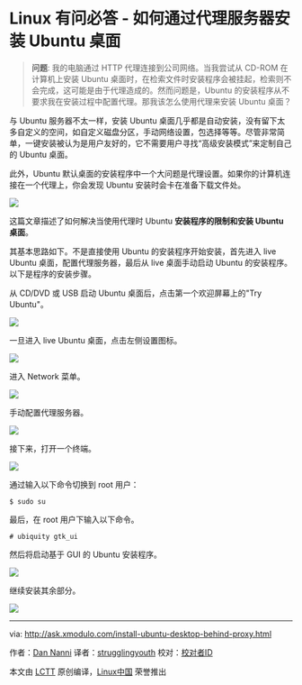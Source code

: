 
Linux 有问必答 - 如何通过代理服务器安装 Ubuntu 桌面
================================================================================
> **问题**: 我的电脑通过 HTTP 代理连接到公司网络。当我尝试从 CD-ROM 在计算机上安装 Ubuntu 桌面时，在检索文件时安装程序会被挂起，检索则不会完成，这可能是由于代理造成的。然而问题是，Ubuntu 的安装程序从不要求我在安装过程中配置代理。那我该怎么使用代理来安装 Ubuntu 桌面？

与 Ubuntu 服务器不太一样，安装 Ubuntu 桌面几乎都是自动安装，没有留下太多自定义的空间，如自定义磁盘分区，手动网络设置，包选择等等。尽管非常简单，一键安装被认为是用户友好的，它不需要用户寻找“高级安装模式”来定制自己的 Ubuntu 桌面。

此外，Ubuntu 默认桌面的安装程序中一个大问题是代理设置。如果你的计算机连接在一个代理上，你会发现 Ubuntu 安装时会卡在准备下载文件处。

![](https://c2.staticflickr.com/6/5683/22195372232_cea81a5e45_c.jpg)

这篇文章描述了如何解决当使用代理时 Ubuntu **安装程序的限制和安装 Ubuntu 桌面**。 

其基本思路如下。不是直接使用 Ubuntu 的安装程序开始安装，首先进入 live Ubuntu 桌面，配置代理服务器，最后从 live 桌面手动启动 Ubuntu 的安装程序。以下是程序的安装步骤。

从 CD/DVD 或 USB 启动 Ubuntu 桌面后，点击第一个欢迎屏幕上的"Try Ubuntu"。

![](https://c1.staticflickr.com/1/586/22195371892_3816ba09c3_c.jpg)

一旦进入 live Ubuntu 桌面，点击左侧设置图标。

![](https://c1.staticflickr.com/1/723/22020327738_058610c19d_c.jpg)

进入 Network 菜单。

![](https://c2.staticflickr.com/6/5675/22021212239_ba3901c8bf_c.jpg)

手动配置代理服务器。

![](https://c1.staticflickr.com/1/735/22020025040_59415e0b9a_c.jpg)

接下来，打开一个终端。

![](https://c2.staticflickr.com/6/5642/21587084823_357b5c48cb_c.jpg)

通过输入以下命令切换到 root 用户：

    $ sudo su

最后，在 root 用户下输入以下命令。

    # ubiquity gtk_ui

然后将启动基于 GUI 的 Ubuntu 安装程序。


![](https://c1.staticflickr.com/1/723/22020025090_cc64848b6c_c.jpg)

继续安装其余部分。

![](https://c1.staticflickr.com/1/628/21585344214_447020e9d6_c.jpg)

--------------------------------------------------------------------------------

via: http://ask.xmodulo.com/install-ubuntu-desktop-behind-proxy.html

作者：[Dan Nanni][a]
译者：[strugglingyouth](https://github.com/strugglingyouth)
校对：[校对者ID](https://github.com/校对者ID)

本文由 [LCTT](https://github.com/LCTT/TranslateProject) 原创编译，[Linux中国](https://linux.cn/) 荣誉推出

[a]:http://ask.xmodulo.com/author/nanni
